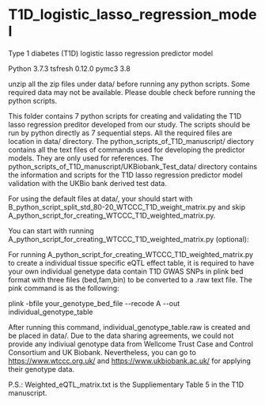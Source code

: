 # T1D_logistic_lasso_regression_model
Type 1 diabetes (T1D) logistic lasso regression predictor model

Python 3.7.3
tsfresh                   0.12.0
pymc3                     3.8

unzip all the zip files under data/ before running any python scripts. 
Some required data may not be available. Please double check before running the python scripts.

This folder contains 7 python scripts for creating and validating the T1D lasso regression preditor developed from our study. The scripts should be run by python directly as 7 sequential steps. All the required files are location in data/ directory. The python_scripts_of_T1D_manuscript/ diectory contains all the text files of commands used for developing the predictor models. They are only used for references. The python_scripts_of_T1D_manuscript/UKBiobank_Test_data/ directory contains the information and scripts for the T1D lasso regression predictor model validation with the UKBio bank derived test data. 

For using the default files at data/, your should start with B_python_script_split_std_80-20_WTCCC_T1D_weight_matrix.py and skip A_python_script_for_creating_WTCCC_T1D_weighted_matrix.py.

You can start with running A_python_script_for_creating_WTCCC_T1D_weighted_matrix.py (optional):

For running A_python_script_for_creating_WTCCC_T1D_weighted_matrix.py to create a individual tissue specific eQTL effect table, it is required to have your own individual genetype data contain T1D GWAS SNPs in plink bed format with three files (bed,fam,bin) to be converted to a .raw text file. The pink command is as the following:

plink -bfile your_genotype_bed_file --recode A  --out individual_genotype_table

After running this command, individual_genotype_table.raw is created and be placed in data/. Due to the data sharing agreements, we could not provide any indiviual genotype data from Wellcome Trust Case and Control Consortium and UK Biobank. Nevertheless, you can go to https://www.wtccc.org.uk/ and https://www.ukbiobank.ac.uk/ for applying their genotype data. 

P.S.: Weighted_eQTL_matrix.txt is the Suppliementary Table 5 in the T1D manuscript.

